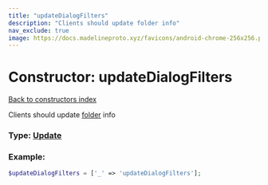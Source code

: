 ```yaml
---
title: "updateDialogFilters"
description: "Clients should update folder info"
nav_exclude: true
image: https://docs.madelineproto.xyz/favicons/android-chrome-256x256.png
---
```

# Constructor: updateDialogFilters  
[Back to constructors index](/API_docs/constructors/index.md)



Clients should update [folder](https://core.telegram.org/api/folders) info




### Type: [Update](/API_docs/types/Update.md)


### Example:

```php
$updateDialogFilters = ['_' => 'updateDialogFilters'];
```  
